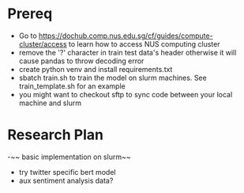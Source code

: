 # Prereq
- Go to https://dochub.comp.nus.edu.sg/cf/guides/compute-cluster/access to learn how to access NUS computing cluster
- remove the '?' character in train test data's header otherwise it will cause pandas to throw decoding error
- create python venv and install requirements.txt
- sbatch train.sh to train the model on slurm machines. See train_template.sh for an example
- you might want to checkout sftp to sync code between your local machine and slurm

# Research Plan
-~~ basic implementation on slurm~~
- try twitter specific bert model
- aux sentiment analysis data?